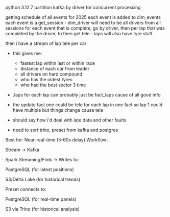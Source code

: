 python 3.12.7
partition kafka by driver for concurrent processing

getting schedule of all events for 2025
each event is added to dim_events
each event is a get_session - dim_driver will need to be all drivers from all sessions
for each event that is complete, go by driver, then per lap that was completed by the driver, to then get tele
    - laps will also have tyre stuff

then i have a stream of lap tele per car
 - this gives me:
    - fastest lap within last or within race
    - distance of each car from leader
    - all drivers on hard compound
    - who has the oldest tyres
    - who had the best sector 3 time
 - .laps for each lap can probably just be fact_laps cause of all good info

 - the update fact one could be tele for each lap in one fact so lap 1 could have multiple but things change cause tele

 - should say how i'd deal with late data and other faults

 - need to sort trino, preset from kafka and postgres

 Best for: Near-real-time (5-60s delay)
Workflow:

Stream → Kafka

Spark Streaming/Flink → Writes to:

PostgreSQL (for latest positions)

S3/Delta Lake (for historical trends)

Preset connects to:

PostgreSQL (for real-time panels)

S3 via Trino (for historical analysis)